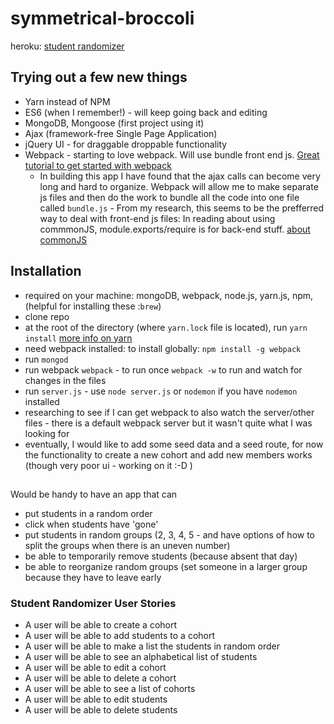 # symmetrical-broccoli

 heroku: [student randomizer](https://arcane-plateau-29321.herokuapp.com/)

## Trying out a few new things

- Yarn instead of NPM
- ES6 (when I remember!) - will keep going back and editing
- MongoDB, Mongoose (first project using it)
- Ajax (framework-free Single Page Application)
- jQuery UI - for draggable droppable functionality
- Webpack - starting to love webpack. Will use bundle front end js.
 [Great tutorial to get started with webpack](https://scotch.io/tutorials/getting-started-with-webpack-module-bundling-magic)
  - In building this app I have found that the ajax calls can become very long and hard to organize. Webpack will allow me to make separate js files and then do the work to bundle all the code into one file called `bundle.js` - From my research, this seems to be the prefferred way to deal with front-end js files: In reading about using commmonJS, module.exports/require is for back-end stuff. 
  [about commonJS](http://know.cujojs.com/tutorials/modules/authoring-cjs-modules)


## Installation
- required on your machine: mongoDB, webpack, node.js, yarn.js, npm, (helpful for installing these :`brew`)
- clone repo
- at the root of the directory (where `yarn.lock` file is located), run `yarn install` [more info on yarn](https://yarnpkg.com/en/docs/getting-started)
- need webpack installed: to install globally: `npm install -g webpack` 
- run `mongod`
- run webpack `webpack` - to run once `webpack -w` to run and watch for changes in the files
- run `server.js` - use `node server.js` or `nodemon` if you have `nodemon` installed
 - researching to see if I can get webpack to also watch the server/other files - there is a default webpack server but it wasn't quite what I was looking for
 - eventually, I would like to add some seed data and a seed route, for now the functionality to create a new cohort and add new members works (though very poor ui - working on it :-D )


##
Would be handy to have an app that can
- put students in a random order
- click when students have 'gone'
- put students in random groups (2, 3, 4, 5 - and have options of how to split the groups when there is an uneven number)
- be able to temporarily remove students (because absent that day)
- be able to reorganize random groups (set someone in a larger group because they have to leave early

### Student Randomizer User Stories

- A user will be able to create a cohort
- A user will be able to add students to a cohort
- A user will be able to make a list the students in random order
- A user will be able to see an alphabetical list of students 
- A user will be able to edit a cohort
- A user will be able to delete a cohort
- A user will be able to see a list of cohorts
- A user will be able to edit students
- A user will be able to delete students




